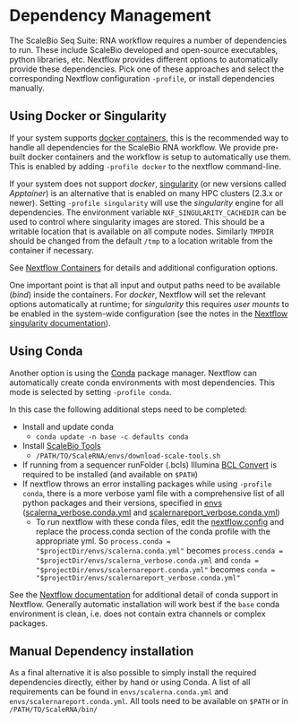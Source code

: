 # Dependency Management

The ScaleBio Seq Suite: RNA workflow requires a number of dependencies to run. These include ScaleBio developed and open-source executables, python libraries, etc. Nextflow provides different options to automatically provide these dependencies. Pick one of these approaches and select the corresponding Nextflow configuration `-profile`, or install dependencies manually. 

## Using Docker or Singularity
If your system supports [docker containers](https://www.docker.com/), this is the recommended way to handle all dependencies for the ScaleBio RNA workflow. We provide pre-built docker containers and the workflow is setup to automatically use them.
This is enabled by adding `-profile docker` to the nextflow command-line.

If your system does not support *docker*, [singularity](https://sylabs.io/docs/) (or new versions called *Apptainer*) is an alternative that is enabled on many HPC clusters (2.3.x or newer). Setting `-profile singularity` will use the _singularity_ engine for all dependencies. The environment variable `NXF_SINGULARITY_CACHEDIR` can be used to control where singularity images are stored. This should be a writable location that is available on all compute nodes. Similarly `TMPDIR` should be changed from the default `/tmp` to a location writable from the container if necessary.

See [Nextflow Containers](https://www.nextflow.io/docs/latest/container.html) for details and additional configuration options. 

One important point is that all input and output paths need to be available (_bind_) inside the containers. For _docker_, Nextflow will set the relevant options automatically at runtime; for _singularity_ this requires _user mounts_ to be enabled in the system-wide configuration (see the notes in the [Nextflow singularity documentation](https://www.nextflow.io/docs/latest/container.html#singularity)).

## Using Conda
Another option is using the [Conda](https://docs.conda.io/en/latest) package manager. Nextflow can automatically create conda environments with most dependencies. This mode is selected by setting `-profile conda`. 

In this case the following additional steps need to be completed:
- Install and update conda
    - `conda update -n base -c defaults conda`
- Install [ScaleBio Tools](scaleBioTools.md)
    - `/PATH/TO/ScaleRNA/envs/download-scale-tools.sh`
- If running from a sequencer runFolder (.bcls) Illumina [BCL Convert](https://support.illumina.com/sequencing/sequencing_software/bcl-convert.html) is required to be installed (and available on `$PATH`)
- If nextflow throws an error installing packages while using `-profile conda`, there is a more verbose yaml file with a comprehensive list of all python packages and their versions, specified in [envs](../envs) ([scalerna_verbose.conda.yml](../envs/scalerna_verbose.conda.yml) and [scalernareport_verbose.conda.yml](../envs/scalernareport_verbose.conda.yml))
    - To run nextflow with these conda files, edit the [nextflow.config](../nextflow.config) and replace the process.conda section of the conda profile with the appropriate yml. So `process.conda = "$projectDir/envs/scalerna.conda.yml"` becomes `process.conda = "$projectDir/envs/scalerna_verbose.conda.yml` and `conda = "$projectDir/envs/scalernareport.conda.yml"` becomes `conda = "$projectDir/envs/scalernareport_verbose.conda.yml"`

See the [Nextflow documentation](https://www.nextflow.io/docs/latest/conda.html) for additional detail of conda support in Nextflow. Generally automatic installation will work best if the `base` conda environment is clean, i.e. does not contain extra channels or complex packages.

## Manual Dependency installation
As a final alternative it is also possible to simply install the required dependencies directly, either by hand or using Conda.
A list of all requirements can be found in `envs/scalerna.conda.yml` and `envs/scalernareport.conda.yml`. All tools need to be available on `$PATH` or in `/PATH/TO/ScaleRNA/bin/`
